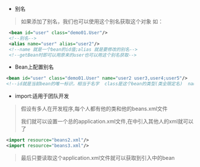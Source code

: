 - 别名
>如果添加了别名，我们也可以使用这个别名获取这个对象
>如：
```xml
 <bean id="user" class="demo01.User"/>
 <!--别名-->
 <alias name="user" alias="user2"/>
 <!--name 就是一个bean的id值;alias 就是要修改的别名-->
 <!--getBean时即可以用原来的user也可以用这个别名获取-->
```

- Bean上配置别名
```xml
<bean id="user" class="demo01.User" name="user2 user3,user4;user5"/>
<!--id就是当前bean的唯一标识，相当于名字  class是这个bean的类型(类全限定名)  name是这个叫user的bean的别名(可以有多个,逗号 空格 分号都能进行分割)-->
```

- import:适用于团队开发
>假设有多人在开发程序,每个人都有他的类和他的beans.xml文件
>
>我们就可以设置一个总的application.xml文件,在中引入其他人的xml就可以了
```xml
<import resource="beans2.xml"/>
<import resource="beans3.xml"/>
```
>最后只要读取这个application.xml文件就可以获取到引入中的bean
